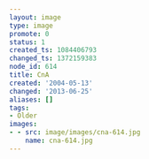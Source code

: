 ```yaml
---
layout: image
type: image
promote: 0
status: 1
created_ts: 1084406793
changed_ts: 1372159383
node_id: 614
title: CnA
created: '2004-05-13'
changed: '2013-06-25'
aliases: []
tags:
- Older
images:
- - src: image/images/cna-614.jpg
    name: cna-614.jpg
---
```


